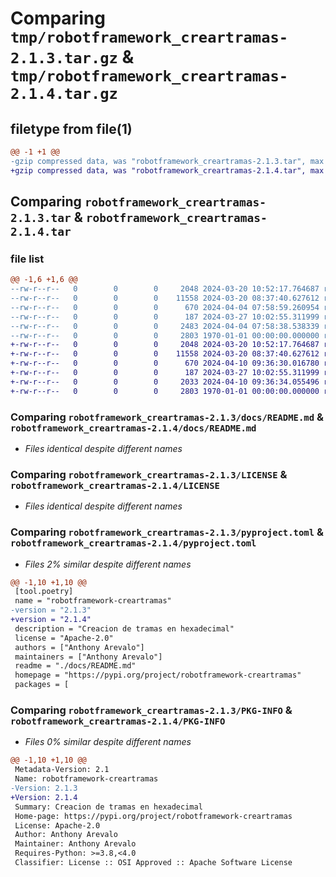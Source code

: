 # Comparing `tmp/robotframework_creartramas-2.1.3.tar.gz` & `tmp/robotframework_creartramas-2.1.4.tar.gz`

## filetype from file(1)

```diff
@@ -1 +1 @@
-gzip compressed data, was "robotframework_creartramas-2.1.3.tar", max compression
+gzip compressed data, was "robotframework_creartramas-2.1.4.tar", max compression
```

## Comparing `robotframework_creartramas-2.1.3.tar` & `robotframework_creartramas-2.1.4.tar`

### file list

```diff
@@ -1,6 +1,6 @@
--rw-r--r--   0        0        0     2048 2024-03-20 10:52:17.764687 robotframework_creartramas-2.1.3/docs/README.md
--rw-r--r--   0        0        0    11558 2024-03-20 08:37:40.627612 robotframework_creartramas-2.1.3/LICENSE
--rw-r--r--   0        0        0      670 2024-04-04 07:58:59.260954 robotframework_creartramas-2.1.3/pyproject.toml
--rw-r--r--   0        0        0      187 2024-03-27 10:02:55.311999 robotframework_creartramas-2.1.3/TRAMAS/__init__.py
--rw-r--r--   0        0        0     2483 2024-04-04 07:58:38.538339 robotframework_creartramas-2.1.3/TRAMAS/creartramas.py
--rw-r--r--   0        0        0     2803 1970-01-01 00:00:00.000000 robotframework_creartramas-2.1.3/PKG-INFO
+-rw-r--r--   0        0        0     2048 2024-03-20 10:52:17.764687 robotframework_creartramas-2.1.4/docs/README.md
+-rw-r--r--   0        0        0    11558 2024-03-20 08:37:40.627612 robotframework_creartramas-2.1.4/LICENSE
+-rw-r--r--   0        0        0      670 2024-04-10 09:36:30.016780 robotframework_creartramas-2.1.4/pyproject.toml
+-rw-r--r--   0        0        0      187 2024-03-27 10:02:55.311999 robotframework_creartramas-2.1.4/TRAMAS/__init__.py
+-rw-r--r--   0        0        0     2033 2024-04-10 09:36:34.055496 robotframework_creartramas-2.1.4/TRAMAS/creartramas.py
+-rw-r--r--   0        0        0     2803 1970-01-01 00:00:00.000000 robotframework_creartramas-2.1.4/PKG-INFO
```

### Comparing `robotframework_creartramas-2.1.3/docs/README.md` & `robotframework_creartramas-2.1.4/docs/README.md`

 * *Files identical despite different names*

### Comparing `robotframework_creartramas-2.1.3/LICENSE` & `robotframework_creartramas-2.1.4/LICENSE`

 * *Files identical despite different names*

### Comparing `robotframework_creartramas-2.1.3/pyproject.toml` & `robotframework_creartramas-2.1.4/pyproject.toml`

 * *Files 2% similar despite different names*

```diff
@@ -1,10 +1,10 @@
 [tool.poetry]
 name = "robotframework-creartramas"
-version = "2.1.3"
+version = "2.1.4"
 description = "Creacion de tramas en hexadecimal"
 license = "Apache-2.0"
 authors = ["Anthony Arevalo"]
 maintainers = ["Anthony Arevalo"]
 readme = "./docs/README.md"
 homepage = "https://pypi.org/project/robotframework-creartramas"
 packages = [
```

### Comparing `robotframework_creartramas-2.1.3/PKG-INFO` & `robotframework_creartramas-2.1.4/PKG-INFO`

 * *Files 0% similar despite different names*

```diff
@@ -1,10 +1,10 @@
 Metadata-Version: 2.1
 Name: robotframework-creartramas
-Version: 2.1.3
+Version: 2.1.4
 Summary: Creacion de tramas en hexadecimal
 Home-page: https://pypi.org/project/robotframework-creartramas
 License: Apache-2.0
 Author: Anthony Arevalo
 Maintainer: Anthony Arevalo
 Requires-Python: >=3.8,<4.0
 Classifier: License :: OSI Approved :: Apache Software License
```


